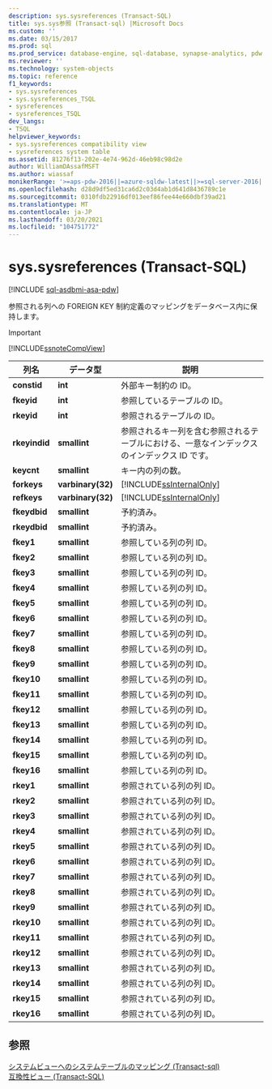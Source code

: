 ```yaml
---
description: sys.sysreferences (Transact-SQL)
title: sys.sys参照 (Transact-sql) |Microsoft Docs
ms.custom: ''
ms.date: 03/15/2017
ms.prod: sql
ms.prod_service: database-engine, sql-database, synapse-analytics, pdw
ms.reviewer: ''
ms.technology: system-objects
ms.topic: reference
f1_keywords:
- sys.sysreferences
- sys.sysreferences_TSQL
- sysreferences
- sysreferences_TSQL
dev_langs:
- TSQL
helpviewer_keywords:
- sys.sysreferences compatibility view
- sysreferences system table
ms.assetid: 81276f13-202e-4e74-962d-46eb98c98d2e
author: WilliamDAssafMSFT
ms.author: wiassaf
monikerRange: '>=aps-pdw-2016||=azure-sqldw-latest||>=sql-server-2016||>=sql-server-linux-2017||=azuresqldb-mi-current'
ms.openlocfilehash: d28d9df5ed31ca6d2c03d4ab1d641d8436789c1e
ms.sourcegitcommit: 0310fdb22916df013eef86fee44e660dbf39ad21
ms.translationtype: MT
ms.contentlocale: ja-JP
ms.lasthandoff: 03/20/2021
ms.locfileid: "104751772"
---
```

# <a name="syssysreferences-transact-sql"></a>sys.sysreferences (Transact-SQL)
[!INCLUDE [sql-asdbmi-asa-pdw](../../includes/applies-to-version/sql-asdbmi-asa-pdw.md)]

  参照される列への FOREIGN KEY 制約定義のマッピングをデータベース内に保持します。  
  
> [!IMPORTANT]  
>  [!INCLUDE[ssnoteCompView](../../includes/ssnotecompview-md.md)]  
  
|列名|データ型|説明|  
|-----------------|---------------|-----------------|  
|**constid**|**int**|外部キー制約の ID。|  
|**fkeyid**|**int**|参照しているテーブルの ID。|  
|**rkeyid**|**int**|参照されるテーブルの ID。|  
|**rkeyindid**|**smallint**|参照されるキー列を含む参照されるテーブルにおける、一意なインデックスのインデックス ID です。|  
|**keycnt**|**smallint**|キー内の列の数。|  
|**forkeys**|**varbinary(32)**|[!INCLUDE[ssInternalOnly](../../includes/ssinternalonly-md.md)]|  
|**refkeys**|**varbinary(32)**|[!INCLUDE[ssInternalOnly](../../includes/ssinternalonly-md.md)]|  
|**fkeydbid**|**smallint**|予約済み。|  
|**rkeydbid**|**smallint**|予約済み。|  
|**fkey1**|**smallint**|参照している列の列 ID。|  
|**fkey2**|**smallint**|参照している列の列 ID。|  
|**fkey3**|**smallint**|参照している列の列 ID。|  
|**fkey4**|**smallint**|参照している列の列 ID。|  
|**fkey5**|**smallint**|参照している列の列 ID。|  
|**fkey6**|**smallint**|参照している列の列 ID。|  
|**fkey7**|**smallint**|参照している列の列 ID。|  
|**fkey8**|**smallint**|参照している列の列 ID。|  
|**fkey9**|**smallint**|参照している列の列 ID。|  
|**fkey10**|**smallint**|参照している列の列 ID。|  
|**fkey11**|**smallint**|参照している列の列 ID。|  
|**fkey12**|**smallint**|参照している列の列 ID。|  
|**fkey13**|**smallint**|参照している列の列 ID。|  
|**fkey14**|**smallint**|参照している列の列 ID。|  
|**fkey15**|**smallint**|参照している列の列 ID。|  
|**fkey16**|**smallint**|参照している列の列 ID。|  
|**rkey1**|**smallint**|参照されている列の列 ID。|  
|**rkey2**|**smallint**|参照されている列の列 ID。|  
|**rkey3**|**smallint**|参照されている列の列 ID。|  
|**rkey4**|**smallint**|参照されている列の列 ID。|  
|**rkey5**|**smallint**|参照されている列の列 ID。|  
|**rkey6**|**smallint**|参照されている列の列 ID。|  
|**rkey7**|**smallint**|参照されている列の列 ID。|  
|**rkey8**|**smallint**|参照されている列の列 ID。|  
|**rkey9**|**smallint**|参照されている列の列 ID。|  
|**rkey10**|**smallint**|参照されている列の列 ID。|  
|**rkey11**|**smallint**|参照されている列の列 ID。|  
|**rkey12**|**smallint**|参照されている列の列 ID。|  
|**rkey13**|**smallint**|参照されている列の列 ID。|  
|**rkey14**|**smallint**|参照されている列の列 ID。|  
|**rkey15**|**smallint**|参照されている列の列 ID。|  
|**rkey16**|**smallint**|参照されている列の列 ID。|  
  
## <a name="see-also"></a>参照  
 [システムビューへのシステムテーブルのマッピング &#40;Transact-sql&#41;](../../relational-databases/system-tables/mapping-system-tables-to-system-views-transact-sql.md)   
 [互換性ビュー &#40;Transact-SQL&#41;](~/relational-databases/system-compatibility-views/system-compatibility-views-transact-sql.md)  
  
  
